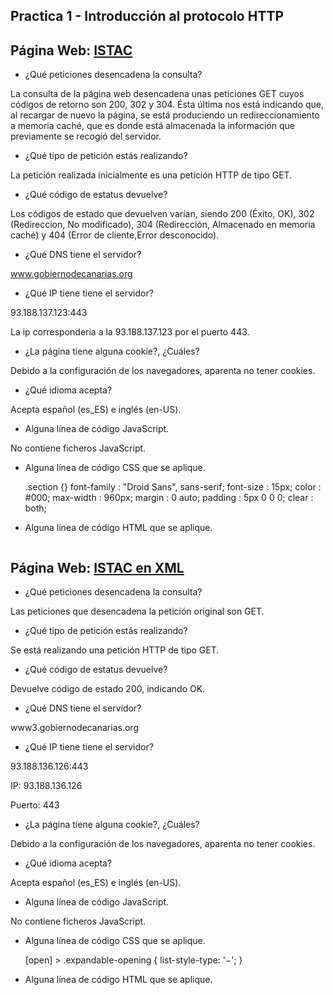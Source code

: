 ## Practica 1 - Introducción al protocolo HTTP


## Página Web: [ISTAC](http://www.gobiernodecanarias.org/istac/api/)

* ¿Qué peticiones desencadena la consulta?

La consulta de la página web desencadena unas peticiones GET cuyos códigos de retorno
son 200, 302 y 304. Ésta última nos está indicando que, al recargar de nuevo la página, se
está produciendo un redireccionamiento a memoria caché, que es donde está almacenada
la información que previamente se recogió del servidor.

* ¿Qué tipo de petición estás realizando?

La petición realizada inicialmente es una petición HTTP de tipo GET.

* ¿Qué código de estatus devuelve?

Los códigos de estado que devuelven varían, siendo 200 (Éxito, OK), 302 (Redireccion, No modificado), 304 (Redirección, Almacenado en memoria caché) y 404 (Error de cliente,Error desconocido).

* ¿Qué DNS tiene el servidor?

www.gobiernodecanarias.org

* ¿Qué IP tiene tiene el servidor?

93.188.137.123:443

La ip corresponderia a la 93.188.137.123 por el puerto 443.

* ¿La página tiene alguna cookie?, ¿Cuáles?

Debido a la configuración de los navegadores, aparenta no tener cookies.

* ¿Qué idioma acepta?

Acepta español (es_ES) e inglés (en-US).

* Alguna línea de código JavaScript.

No contiene ficheros JavaScript.

* Alguna línea de código CSS que se aplique.

    .section​ {}
    font-family​ : "Droid Sans", sans-serif;
    font-size​ : 15px;
    color​ : #000;
    max-width​ : 960px;
    margin​ : 0 auto;
    padding​ : 5px 0 0 0;
    clear​ : both;

* Alguna línea de código HTML que se aplique.

<div class="izq"> <img src="/istac/resources/imagenes/logo_istac.jpg" alt="">
</div>


## Página Web: [ISTAC en XML](https://www3.gobiernodecanarias.org/istac/api/operations/v1.0/operations?limit=5)

* ¿Qué peticiones desencadena la consulta?

Las peticiones que desencadena la petición original son GET.

* ¿Qué tipo de petición estás realizando?

Se está realizando una petición HTTP de tipo GET.

* ¿Qué código de estatus devuelve?

Devuelve código de estado 200, indicando OK.

* ¿Qué DNS tiene el servidor?

www3.gobiernodecanarias.org

* ¿Qué IP tiene tiene el servidor?

93.188.136.126:443

IP: 93.188.136.126

Puerto: 443

* ¿La página tiene alguna cookie?, ¿Cuáles?

Debido a la configuración de los navegadores, aparenta no tener cookies.

* ¿Qué idioma acepta?

Acepta español (es_ES) e inglés (en-US).

* Alguna línea de código JavaScript.

No contiene ficheros JavaScript.

* Alguna línea de código CSS que se aplique.

    [open] > .expandable-opening {
    list-style-type: '−';
    }

* Alguna línea de código HTML que se aplique.

<html lang="es">
<head>
<meta http-equiv="X-Frame-Options" content="DENY">
<meta http-equiv="Content-Type" content="text/html; charset=UTF-8">
<meta http-equiv="imagetoolbar" content="no">
<title>Control de Errores</title>










